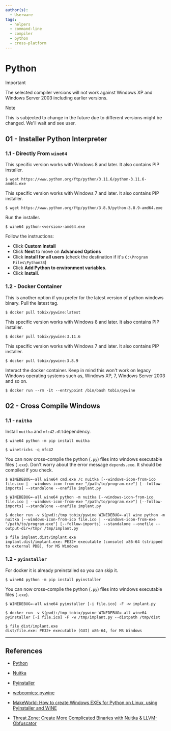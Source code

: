 ```yaml
---
author(s):
  - Userware
tags:
  - helpers
  - command-line
  - compiler
  - python
  - cross-platform
---
```

# Python

> [!IMPORTANT]
> The selected compiler versions will not work against Windows XP and Windows Server 2003 including earlier versions.
> > [!NOTE]
> > This is subjected to change in the future due to different versions might be changed. We'll wait and see user.

## 01 - Installer Python Interpreter

### 1.1 - Directly From `wine64`

This specific version works with Windows 8 and later. It also contains PIP installer.

```
$ wget https://www.python.org/ftp/python/3.11.6/python-3.11.6-amd64.exe
```

This specific version works with Windows 7 and later. It also contains PIP installer.

```
$ wget https://www.python.org/ftp/python/3.8.9/python-3.8.9-amd64.exe
```

Run the installer.

```
$ wine64 python-<version>-amd64.exe
```

Follow the instructions:
- Click **Custom Install**
- Click **Next** to move on **Advanced Options**
- Click **install for all users** (check the destination if it's `C:\Program Files\Python38`)
- Click **Add Python to environment variables**.
- Click **Install**.

### 1.2 - Docker Container

This is another option if you prefer for the latest version of python windows binary. Pull the latest tag.

```
$ docker pull tobix/pywine:latest
```

This specific version works with Windows 8 and later. It also contains PIP installer.

```
$ docker pull tobix/pywine:3.11.6
```

This specific version works with Windows 7 and later. It also contains PIP installer.

```
$ docker pull tobix/pywine:3.8.9
```

Interact the docker container. Keep in mind this won't work on legacy Windows operating systems such as, Windows XP, 7, Windows Server 2003 and so on.

```
$ docker run --rm -it --entrypoint /bin/bash tobix/pywine
```

## 02 - Cross Compile Windows

### 1.1 - `nuitka`

Install `nuitka` and `mfc42.dll`dependency. 

```
$ wine64 python -m pip install nuitka

$ winetricks -q mfc42
```

You can now cross-compile the python (`.py`) files into windows executable files (`.exe`). Don't worry about the error message `depends.exe`. It should be compiled if you check.

```
$ WINEDEBUG=-all wine64 cmd.exe /c nuitka [--windows-icon-from-ico file.ico | --windows-icon-from-exe "/path/to/program.exe"] [--follow-imports] --standalone --onefile implant.py

$ WINEDEBUG=-all wine64 python -m nuitka [--windows-icon-from-ico file.ico | --windows-icon-from-exe "/path/to/program.exe"] [--follow-imports] --standalone --onefile implant.py

$ docker run -v $(pwd):/tmp tobix/pywine WINEDEBUG=-all wine python -m nuitka [--windows-icon-from-ico file.ico | --windows-icon-from-exe "/path/to/program.exe"] [--follow-imports] --standalone --onefile --output-dir=/tmp/ /tmp/implant.py

$ file implant.dist/implant.exe 
implant.dist/implant.exe: PE32+ executable (console) x86-64 (stripped to external PDB), for MS Windows
```

### 1.2 - `pyinstaller`

For docker it is already preinstalled so you can skip it.

```
$ wine64 python -m pip install pyinstaller
```

You can now cross-compile the python (`.py`) files into windows executable files (`.exe`).

```
$ WINEDEBUG=-all wine64 pyinstaller [-i file.ico] -F -w implant.py

$ docker run -v $(pwd):/tmp tobix/pywine WINEDEBUG=-all wine64 pyinstaller [-i file.ico] -F -w /tmp/implant.py --distpath /tmp/dist

$ file dist/implant.exe 
dist/file.exe: PE32+ executable (GUI) x86-64, for MS Windows
```

---
## References

- [Python](https://python.org)

- [Nuitka](https://nuitka.net/)

- [Pyinstaller](https://pyinstaller.org/en/stable/)

- [webcomics: pywine](https://github.com/webcomics/pywine)

- [MakeWorld: How to create Windows EXEs for Python on Linux, using PyInstaller and WINE](https://www.makeworld.space/2021/10/linux-wine-pyinstaller.html)

- [Threat.Zone: Create More Complicated Binaries with Nuitka & LLVM-Obfuscator](https://blog.threat.zone/create-more-complicated-binaries-with-nuitka-llvm-obfuscator/)